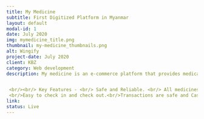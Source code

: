 ```yaml
---
title: My Medicine
subtitle: First Digitized Platform in Myanmar
layout: default
modal-id: 1
date: July 2020
img: mymedicine_title.png
thumbnail: my-medicine_thumbnails.png
alt: Wingify
project-date: July 2020
client: KBZ
category: Web development
description: My medicine is an e-commerce platform that provides medical products to its customers and is the first digitized platform in Myanmar. All essential quantities will be available at your doorstep with just one click. 


 <br/><br/> Key Features - <br/> Safe and Reliable. <br/> All medicines will be in stock.
 <br/>Easy to check in and check out.<br/>Transactions are safe and Cash on delivery option is also available.<br/> The web app is engined by React Native for its hefty capabilities. <br/><br/> How It Works? <br/> This application is developed using WordPress with PHP and customized CSS. It is the first digitized pharmacy in Myanmar and has received great customer reach due to its seamless and excellent services.
link: 
status: Live
---
```


